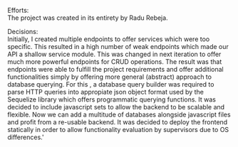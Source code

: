 Efforts:\
The project was created in its entirety by Radu Rebeja.

Decisions:\
Initially, I created multiple endpoints to offer services which were too specific.
This resulted in a high number of weak endpoints which made our API a shallow service module.
This was changed in next iteration to offer much more powerful endpoints for CRUD operations.
The result was that endpoints were able to fulfill the project requirements and offer additional 
functionalities simply by offering more general (abstract) approach to database querying.
For this , a database query builder was required to parse HTTP queries into appropiate json object format
used by the Sequelize library which offers programmatic querying functions.
It was decided to include javascript sets to allow the backend to be scalable and
flexible. Now we can add a multitude of databases alongside javascript files 
and profit from a re-usable backend.
It was decided to deploy the frontend statically in order to 
allow functionality evaluation by supervisors due to OS differences.'




